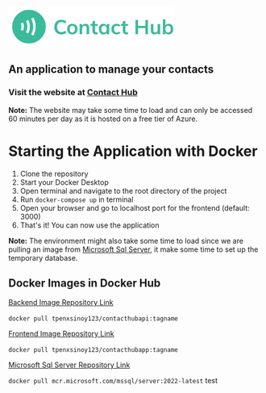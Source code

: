 ![Contact Hub Logo](frontend/src/assets/images/Logo/logo.png)

## An application to manage your contacts

### Visit the website at [Contact Hub](https://contacthubapp.azurewebsites.net/login)

**Note:** The website may take some time to load and can only be accessed 60 minutes per day as it is hosted on a free tier of Azure.

# Starting the Application with Docker

1.  Clone the repository
2.  Start your Docker Desktop
3.  Open terminal and navigate to the root directory of the project
4.  Run `docker-compose up` in terminal
5.  Open your browser and go to localhost port for the frontend (default: 3000)
6.  That's it! You can now use the application

**Note:** The environment might also take some time to load since we are pulling an image from [Microsoft Sql Server](https://hub.docker.com/_/microsoft-mssql-server#!), it make some time to set up the temporary database.

## Docker Images in Docker Hub

[Backend Image Repository Link](https://hub.docker.com/repository/docker/tpenxsinoy123/contacthubapi/general)

`docker pull tpenxsinoy123/contacthubapi:tagname`

[Frontend Image Repository Link](https://hub.docker.com/repository/docker/tpenxsinoy123/contacthubapp/general)

`docker pull tpenxsinoy123/contacthubapp:tagname`

[Microsoft Sql Server Repository Link](https://hub.docker.com/_/microsoft-mssql-server#!)

`docker pull mcr.microsoft.com/mssql/server:2022-latest`
test
